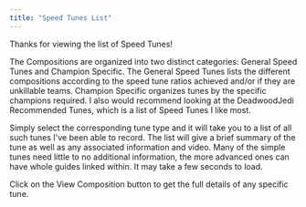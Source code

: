 ```yaml
---
title: "Speed Tunes List"
---
```


Thanks for viewing the list of Speed Tunes!

The Compositions are organized into two distinct categories:  General Speed Tunes and Champion Specific.  The General Speed Tunes lists the different compositions according to the speed tune ratios achieved and/or if they are unkillable teams. Champion Specific organizes tunes by the specific champions required. I also would recommend looking at the DeadwoodJedi Recommended Tunes, which is a list of Speed Tunes I like most.

Simply select the corresponding tune type and it will take you to a list of all such tunes I've been able to record. The list will give a brief summary of the tune as well as any associated information and video. Many of the simple tunes need little to no additional information, the more advanced ones can have whole guides linked within. It may take a few seconds to load.

Click on the View Composition button to get the full details of any specific tune.